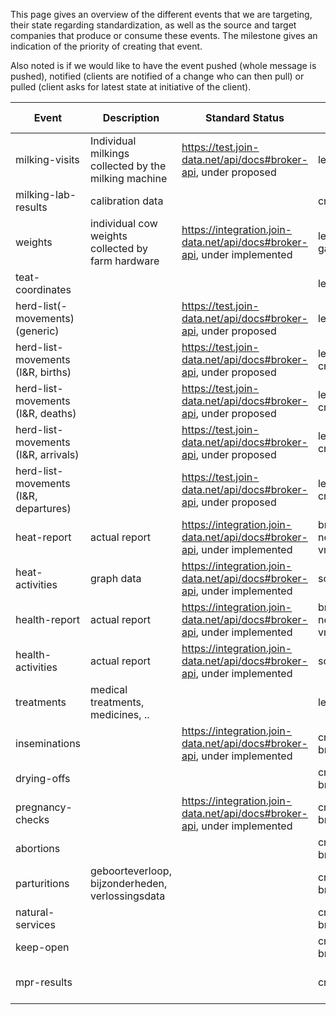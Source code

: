 This page gives an overview of the different events that we are targeting, their state regarding standardization, as well as the source and target companies that produce or consume these events. The milestone gives an indication of the priority of creating that event.

Also noted is if we would like to have the event pushed (whole message is pushed), notified (clients are notified of a change who can then pull) or pulled (client asks for latest state at initiative of the client).

Event | Description | Standard Status |Source | Source Status | Target | Target Status | Push/Pull | Milestone
--- | --- | --- | --- | --- | --- | --- | --- | --- |
milking-visits |Individual milkings collected by the milking machine|https://test.join-data.net/api/docs#broker-api, under proposed| lely | p2p | crv | p2p | push | 1
milking-lab-results |calibration data|| crv | crv->lely | lely | crv->lely | pull |1
weights |individual cow weights collected by farm hardware|https://integration.join-data.net/api/docs#broker-api, under implemented| lely, gallagher | p2p | crv, bms | p2p | pull |1
teat-coordinates ||| lely | p2p | crv, bms | p2p | pull |1
herd-list(-movements) (generic) ||https://test.join-data.net/api/docs#broker-api, under proposed| lely, crv | crv->lely | lely, crv | crv->lely | notify, pull | 2
herd-list-movements (I&R, births) ||https://test.join-data.net/api/docs#broker-api, under proposed| lely, bms, crv, rvo | lely->crv->rvo | lely, bms, crv, rvo | lely->crv->rvo | notify, pull |2
herd-list-movements (I&R, deaths) ||https://test.join-data.net/api/docs#broker-api, under proposed| lely, bms, crv, rvo | lely->crv->rvo | lely, bms, crv, rvo | lely->crv->rvo | notify, pull |2
herd-list-movements (I&R, arrivals) ||https://test.join-data.net/api/docs#broker-api, under proposed| lely, bms, crv, rvo | lely->crv->rvo | lely, bms, crv, rvo | lely->crv->rvo | notify, pull |2
herd-list-movements (I&R, departures) ||https://test.join-data.net/api/docs#broker-api, under proposed| lely, bms, crv, rvo | lely->crv->rvo | lely, bms, crv, rvo | lely->crv->rvo | notify, pull |2
heat-report | actual report |https://integration.join-data.net/api/docs#broker-api, under implemented| bms, scr, nedap, crv-vm... | misc | crv, lely, bms |  | push, notify, pull |3
heat-activities | graph data  |https://integration.join-data.net/api/docs#broker-api, under implemented| scr, nedap | misc | crv, lely, bms |  | push, notify, pull |3
health-report | actual report|https://integration.join-data.net/api/docs#broker-api, under implemented| bms, scr, nedap, crv-vm... | misc | crv, lely, bms |  | push, notify, pull |3
health-activities | actual report|https://integration.join-data.net/api/docs#broker-api, under implemented| scr, nedap | misc | crv, lely, bms |  | push, notify, pull |3
treatments | medical treatments, medicines, .. || lely,crv,bms | - | lely,crv,bms | - | push, notify, pull |3
inseminations ||https://integration.join-data.net/api/docs#broker-api, under implemented| crv, lely, bms | crv<->lely | crv, lely, bms | crv<->lely | pull |3
drying-offs ||| crv, lely, bms, ... |  | crv, lely, bms, ... |  | notify, pull |3
pregnancy-checks ||https://integration.join-data.net/api/docs#broker-api, under implemented| crv, lely, bms | crv<->lely | crv, lely, bms | crv<->lely | pull |3
abortions ||| crv, lely, bms | crv<->lely | crv, lely, bms | crv<->lely | pull |3
parturitions | geboorteverloop, bijzonderheden, verlossingsdata || crv, lely, bms | crv<->lely | crv, lely, bms | crv<->lely | pull |3
natural-services ||| crv, lely, bms | crv<->lely | crv, lely, bms | crv<->lely | pull |3
keep-open ||| crv, lely, bms | crv<->lely | crv, lely, bms | crv<->lely | pull |3
mpr-results | || crv | crv->lely | lely | crv->lely, bms | pull |4
